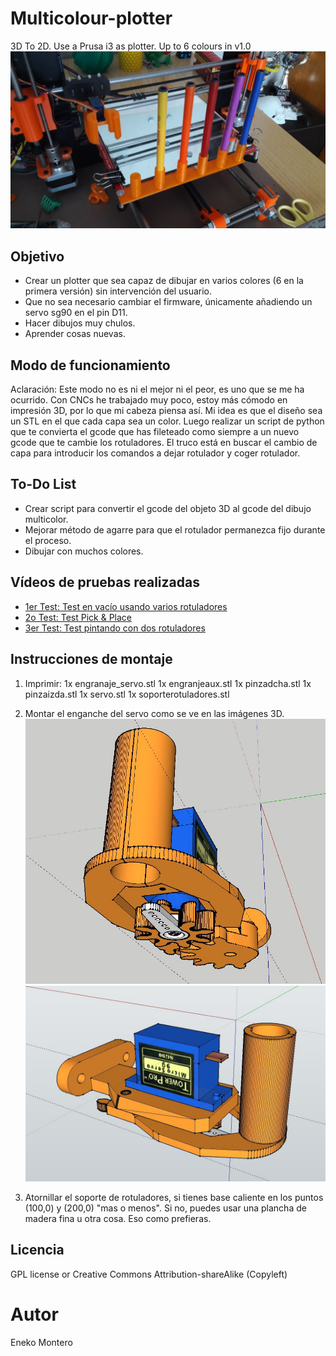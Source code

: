 ﻿# Multicolour-plotter
3D To 2D. Use a Prusa i3 as plotter. Up to 6 colours in v1.0
![alt text](https://github.com/EnekoMontero/Multicolour-plotter/blob/master/Imagenes/Multicolour-plotter.jpg "Version 1.0 del plotter")

## Objetivo
- Crear un plotter que sea capaz de dibujar en varios colores (6 en la primera versión) sin intervención del usuario.
- Que no sea necesario cambiar el firmware, únicamente añadiendo un servo sg90 en el pin D11.
- Hacer dibujos muy chulos.
- Aprender cosas nuevas.

## Modo de funcionamiento
Aclaración: Este modo no es ni el mejor ni el peor, es uno que se me ha ocurrido. Con CNCs he trabajado muy poco, estoy más cómodo en impresión 3D, por lo que mi cabeza piensa así.
Mi idea es que el diseño sea un STL en el que cada capa sea un color. Luego realizar un script de python que te convierta el gcode que has fileteado como siempre a un nuevo gcode que te cambie los rotuladores. El truco está en buscar el cambio de capa para introducir los comandos a dejar rotulador y coger rotulador.

## To-Do List
- Crear script para convertir el gcode del objeto 3D al gcode del dibujo multicolor.
- Mejorar método de agarre para que el rotulador permanezca fijo durante el proceso.
- Dibujar con muchos colores.

## Vídeos de pruebas realizadas
- [1er Test: Test en vacío usando varios rotuladores](https://www.youtube.com/watch?v=smSGIGMu_bk)
- [2o Test: Test Pick & Place](https://www.youtube.com/watch?v=2m39z0g3RdI)
- [3er Test: Test pintando con dos rotuladores](https://www.youtube.com/watch?v=vBUHGIYiAxE)

## Instrucciones de montaje
1. Imprimir:
	1x engranaje_servo.stl
	1x engranjeaux.stl
	1x pinzadcha.stl
	1x pinzaizda.stl
	1x servo.stl
	1x soporterotuladores.stl

2. Montar el enganche del servo como se ve en las imágenes 3D.
![alt text](https://github.com/EnekoMontero/Multicolour-plotter/blob/master/Imagenes/montaje3d.JPG "Montaje 3D")
![alt text](https://github.com/EnekoMontero/Multicolour-plotter/blob/master/Imagenes/montaje3d_2.JPG "Montaje 3D 2")

3. Atornillar el soporte de rotuladores, si tienes base caliente en los puntos (100,0) y (200,0) "mas o menos". Si no, puedes usar una plancha de madera fina u otra cosa. Eso como prefieras.

## Licencia
GPL license or Creative Commons Attribution-shareAlike (Copyleft)

# Autor
Eneko Montero
